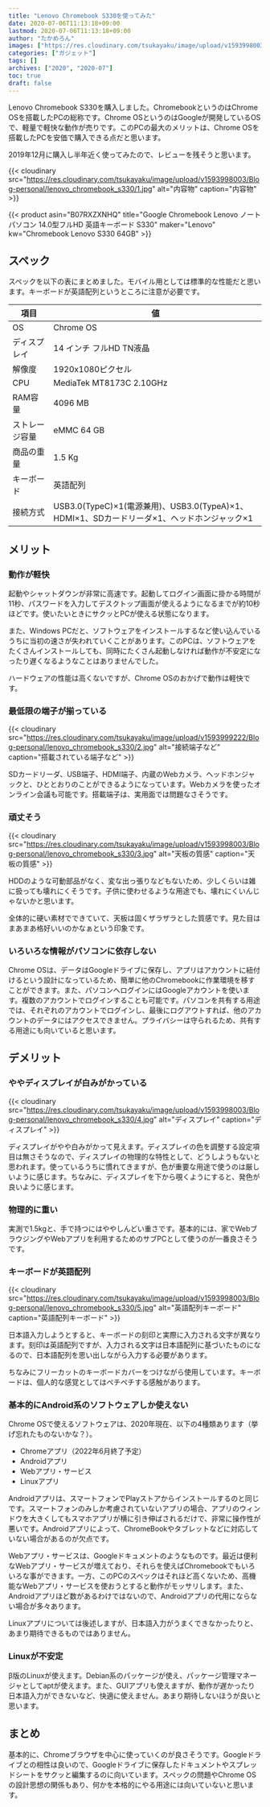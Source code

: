 ```yaml
---
title: "Lenovo Chromebook S330を使ってみた"
date: 2020-07-06T11:13:18+09:00
lastmod: 2020-07-06T11:13:18+09:00
author: "たかめろん"
images: ["https://res.cloudinary.com/tsukayaku/image/upload/v1593998003/Blog-personal/lenovo_chromebook_s330/thumb.jpg"]
categories: ["ガジェット"]
tags: []
archives: ["2020", "2020-07"]
toc: true
draft: false
---
```


Lenovo Chromebook S330を購入しました。ChromebookというのはChrome OSを搭載したPCの総称です。Chrome OSというのはGoogleが開発しているOSで、軽量で軽快な動作が売りです。このPCの最大のメリットは、Chrome OSを搭載したPCを安価で購入できる点だと思います。

2019年12月に購入し半年近く使ってみたので、レビューを残そうと思います。

{{< cloudinary src="https://res.cloudinary.com/tsukayaku/image/upload/v1593998003/Blog-personal/lenovo_chromebook_s330/1.jpg"  alt="内容物" caption="内容物" >}}

{{< product asin="B07RXZXNHQ" title="Google Chromebook Lenovo ノートパソコン 14.0型フルHD 英語キーボード S330" maker="Lenovo" kw="Chromebook Lenovo S330 64GB" >}}

## スペック

スペックを以下の表にまとめました。モバイル用としては標準的な性能だと思います。キーボードが英語配列というところに注意が必要です。

| 項目 | 値 |
| ---- | ---- |
| OS | Chrome OS |
| ディスプレイ | 14 インチ フルHD TN液晶 |
| 解像度 | 1920x1080ピクセル |
| CPU | MediaTek MT8173C 2.10GHz |
| RAM容量 | 4096 MB |
| ストレージ容量 | eMMC 64 GB |
| 商品の重量 | 1.5 Kg |
| キーボード | 英語配列 |
| 接続方式 | USB3.0(TypeC)×1(電源兼用)、USB3.0(TypeA)×1、HDMI×1、SDカードリーダ×1、ヘッドホンジャック×1 |

## メリット

### 動作が軽快

起動やシャットダウンが非常に高速です。起動してログイン画面に掛かる時間が11秒、パスワードを入力してデスクトップ画面が使えるようになるまでが約10秒ほどです。使いたいときにサクッとPCが使える状態になります。

また、Windows PCだと、ソフトウェアをインストールするなど使い込んでいるうちに当初の速さが失われていくことがあります。このPCは、ソフトウェアをたくさんインストールしても、同時にたくさん起動しなければ動作が不安定になったり遅くなるようなことはありませんでした。

ハードウェアの性能は高くないですが、Chrome OSのおかげで動作は軽快です。

### 最低限の端子が揃っている

{{< cloudinary src="https://res.cloudinary.com/tsukayaku/image/upload/v1593999222/Blog-personal/lenovo_chromebook_s330/2.jpg"  alt="接続端子など" caption="搭載されている端子など" >}}

SDカードリーダ、USB端子、HDMI端子、内蔵のWebカメラ、ヘッドホンジャックと、ひととおりのことができるようになっています。Webカメラを使ったオンライン会議も可能です。搭載端子は、実用面では問題なさそうです。

### 頑丈そう

{{< cloudinary src="https://res.cloudinary.com/tsukayaku/image/upload/v1593998003/Blog-personal/lenovo_chromebook_s330/3.jpg"  alt="天板の質感" caption="天板の質感" >}}

HDDのような可動部品がなく、変な出っ張りなどもないため、少しくらいは雑に扱っても壊れにくそうです。子供に使わせるような用途でも、壊れにくいんじゃないかと思います。

全体的に硬い素材でできていて、天板は固くザラザラとした質感です。見た目はまあまあ格好いいのかなぁという印象です。

### いろいろな情報がパソコンに依存しない

Chrome OSは、データはGoogleドライブに保存し、アプリはアカウントに紐付けるという設計になっているため、簡単に他のChromebookに作業環境を移すことができます。また、パソコンへログインにはGoogleアカウントを使います。複数のアカウントでログインすることも可能です。パソコンを共有する用途では、それぞれのアカウントでログインし、最後にログアウトすれば、他のアカウントのデータにはアクセスできません。プライバシーは守られるため、共有する用途にも向いていると思います。

## デメリット

### ややディスプレイが白みがかっている

{{< cloudinary src="https://res.cloudinary.com/tsukayaku/image/upload/v1593998003/Blog-personal/lenovo_chromebook_s330/4.jpg"  alt="ディスプレイ" caption="ディスプレイ" >}}

ディスプレイがやや白みがかって見えます。ディスプレイの色を調整する設定項目は無さそうなので、ディスプレイの物理的な特性として、どうしようもないと思われます。使っているうちに慣れてきますが、色が重要な用途で使うのは厳しいように感じます。ちなみに、ディスプレイを下から覗くようにすると、発色が良いように感じます。

### 物理的に重い

実測で1.5kgと、手で持つにはややしんどい重さです。基本的には、家でWebブラウジングやWebアプリを利用するためのサブPCとして使うのが一番良さそうです。

### キーボードが英語配列

{{< cloudinary src="https://res.cloudinary.com/tsukayaku/image/upload/v1593998003/Blog-personal/lenovo_chromebook_s330/5.jpg"  alt="英語配列キーボード" caption="英語配列キーボード" >}}

日本語入力しようとすると、キーボードの刻印と実際に入力される文字が異なります。刻印は英語配列ですが、入力される文字は日本語配列に基づいたものになるので、日本語配列を思い出しながら入力する必要があります。

ちなみにフリーカットのキーボードカバーをつけながら使用しています。キーボードは、個人的な感覚としてはペチペチする感触があります。

### 基本的にAndroid系のソフトウェアしか使えない

Chrome OSで使えるソフトウェアは、2020年現在、以下の4種類あります（挙げ忘れたものないかな？）。

- Chromeアプリ（2022年6月終了予定）
- Androidアプリ
- Webアプリ・サービス
- Linuxアプリ

Androidアプリは、スマートフォンでPlayストアからインストールするのと同じです。スマートフォンのみしか考慮されていないアプリの場合、アプリのウィンドウを大きくしてもスマホアプリが横に引き伸ばされるだけで、非常に操作性が悪いです。Androidアプリによって、ChromeBookやタブレットなどに対応していない場合があるのが欠点です。

Webアプリ・サービスは、Googleドキュメントのようなものです。最近は便利なWebアプリ・サービスが増えており、それらを使えばChromebookでもいろいろな事ができます。一方、このPCのスペックはそれほど高くないため、高機能なWebアプリ・サービスを使おうとすると動作がモッサリします。また、Androidアプリほど数があるわけではないので、Androidアプリの代用にならない場合が多々あります。

Linuxアプリについては後述しますが、日本語入力がうまくできなかったりと、あまり期待できるものではありません。

### Linuxが不安定

β版のLinuxが使えます。Debian系のパッケージが使え、パッケージ管理マネージャとしてaptが使えます。また、GUIアプリも使えますが、動作が遅かったり日本語入力ができないなど、快適に使えません。あまり期待しないほうが良いと思います。

## まとめ

基本的に、Chromeブラウザを中心に使っていくのが良さそうです。Googleドライブとの相性は良いので、Googleドライブに保存したドキュメントやスプレッドシートをサクッと編集するのに向いています。スペックの問題やChrome OSの設計思想の関係もあり、何かを本格的にやる用途には向いていないと思います。
